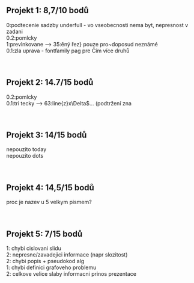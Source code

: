 ## Projekt 1: 8,7/10 bodů<br/>
0:podtecenie sadzby underfull - vo vseobecnosti nema byt, nepresnost v zadani<br/>
  0.2:pomlcky<br/>
  1:prevlnkovane --> 35:ěný řez} pouze pro~doposud neznámé<br/>
  0.1:zla uprava - fontfamily pag pre Čím více druhů<br/>
<br/><br/>
## Projekt 2: 14.7/15 bodů<br/>
  0.2:pomlcky<br/>
  0.1:tri tecky --> 63:line{z}x\Delta$... (podtržení zna<br/>
<br/><br/>
## Projekt 3: 14/15 bodů<br/>
  nepouzito today<br/>
  nepouzito dots<br/>
<br/><br/>
## Projekt 4: 14,5/15 bodů<br/>
  proc je nazev u 5 velkym pismem?<br/>
<br/><br/>
## Projekt 5: 7/15 bodů<br/>
  1: chybi cislovani slidu<br/>
  2: nepresne/zavadejici informace (napr slozitost)<br/>
  2: chybi popis + pseudokod alg<br/>
  1: chybi definici grafoveho problemu<br/>
  2: celkove velice slaby informacni prinos prezentace<br/>
